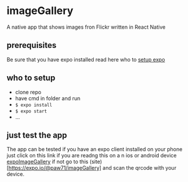 # imageGallery
A native app that shows images fron Flickr written in React Native

## prerequisites
Be sure that you have expo installed read here who to
[setup expo](https://expo.io/learn)

## who to setup
- clone repo
- have cmd in folder and run
- ```$ expo install```
- ``$ expo start ``
- ...
  
## just test the app
The app can be tested if you have an expo client installed on your phone just click on this link if you are readng this on a n ios or android device [expoImageGallery](exp://exp.host/@paw71/imageGallery) if not go to this (site)[https://expo.io/@paw71/imageGallery] and scan the qrcode with your device.

